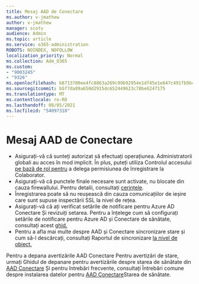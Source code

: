 ```yaml
---
title: Mesaj AAD de Conectare
ms.author: v-jmathew
author: v-jmathew
manager: scotv
audience: Admin
ms.topic: article
ms.service: o365-administration
ROBOTS: NOINDEX, NOFOLLOW
localization_priority: Normal
ms.collection: Adm_O365
ms.custom:
- "9003245"
- "9326"
ms.openlocfilehash: b8713700ee4fc8863a269c99b92954e1df45e1e647c491fb9b439ab83c49f2ff
ms.sourcegitcommit: b5f7da89a650d2915dc652449623c78be6247175
ms.translationtype: MT
ms.contentlocale: ro-RO
ms.lasthandoff: 08/05/2021
ms.locfileid: "54097318"
---
```

# <a name="notification-aad-connect"></a>Mesaj AAD de Conectare

- Asigurați-vă că sunteți autorizat să efectuați operațiunea. Administratorii globali au acces în mod implicit. În plus, puteți utiliza Controlul accesului [pe bază de rol pentru](https://docs.microsoft.com/azure/active-directory/connect-health/active-directory-aadconnect-health-operations) a delega permisiunea de înregistrare la Colaborator.
- Asigurați-vă că punctele finale necesare sunt activate, nu blocate din cauza firewallului. Pentru detalii, consultați [cerințele](https://docs.microsoft.com/azure/active-directory/hybrid/how-to-connect-health-agent-install).
- Înregistrarea poate să nu reușească din cauza comunicațiilor de ieșire care sunt supuse inspectării SSL la nivel de rețea.
- Asigurați-vă că ați verificat setările de notificare pentru Azure AD Conectare Și revizuiți setarea. Pentru a înțelege cum să configurați setările de notificare pentru Azure AD și Conectare de sănătate, consultați acest [ghid.](https://docs.microsoft.com/azure/active-directory/hybrid/how-to-connect-health-operations)
- Pentru a afla mai multe despre AAD și Conectare sincronizare stare și cum să-l descărcați, consultați Raportul de sincronizare [la nivel de obiect.](https://docs.microsoft.com/azure/active-directory/hybrid/how-to-connect-health-sync)

Pentru a depana avertizările AAD Conectare Pentru avertizări de stare, urmați Ghidul de depanare pentru avertizările despre starea de sănătate din [AAD Conectare](https://docs.microsoft.com/azure/active-directory/hybrid/how-to-connect-health-data-freshness) Și pentru întrebări frecvente, consultați Întrebări comune despre instalarea datelor pentru [AAD Conectare](https://docs.microsoft.com/azure/active-directory/hybrid/reference-connect-health-faq)Starea de sănătate.
